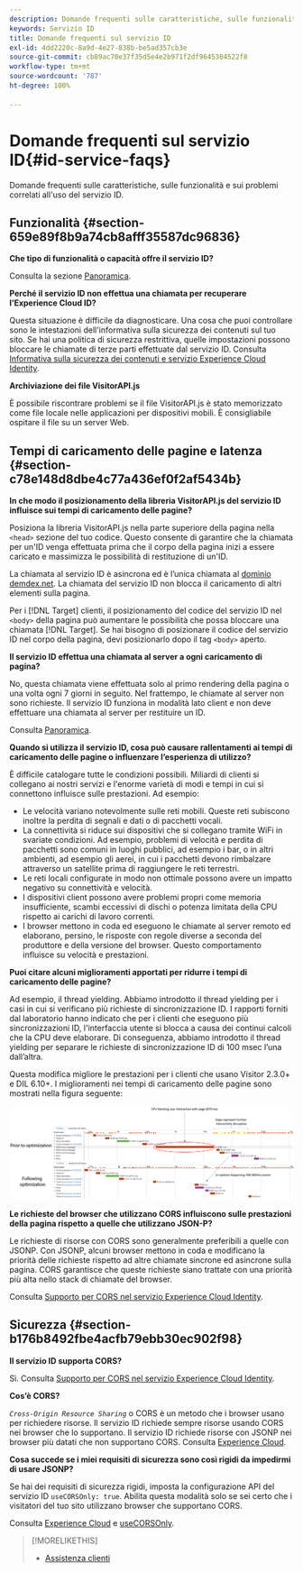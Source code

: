 ```yaml
---
description: Domande frequenti sulle caratteristiche, sulle funzionalità e sui problemi correlati all'uso del servizio ID.
keywords: Servizio ID
title: Domande frequenti sul servizio ID
exl-id: 4dd2220c-8a9d-4e27-838b-be5ad357cb3e
source-git-commit: cb89ac70e37f35d5e4e2b971f2df9645304522f8
workflow-type: tm+mt
source-wordcount: '787'
ht-degree: 100%

---
```


# Domande frequenti sul servizio ID{#id-service-faqs}

Domande frequenti sulle caratteristiche, sulle funzionalità e sui problemi correlati all&#39;uso del servizio ID.

## Funzionalità {#section-659e89f8b9a74cb8afff35587dc96836}

**Che tipo di funzionalità o capacità offre il servizio ID?**

Consulta la sezione [Panoramica](../introduction/overview.md).

**Perché il servizio ID non effettua una chiamata per recuperare l’Experience Cloud ID?**

Questa situazione è difficile da diagnosticare. Una cosa che puoi controllare sono le intestazioni dell&#39;informativa sulla sicurezza dei contenuti sul tuo sito. Se hai una politica di sicurezza restrittiva, quelle impostazioni possono bloccare le chiamate di terze parti effettuate dal servizio ID. Consulta [Informativa sulla sicurezza dei contenuti e servizio Experience Cloud Identity](../reference/csp.md#concept-968c423a7392479db0a0d821ae9783e3).

**Archiviazione dei file VisitorAPI.js**

È possibile riscontrare problemi se il file VisitorAPI.js è stato memorizzato come file locale nelle applicazioni per dispositivi mobili. È consigliabile ospitare il file su un server Web.

## Tempi di caricamento delle pagine e latenza {#section-c78e148d8dbe4c77a436ef0f2af5434b}

**In che modo il posizionamento della libreria VisitorAPI.js del servizio ID influisce sui tempi di caricamento delle pagine?**

Posiziona la libreria VisitorAPI.js nella parte superiore della pagina nella `<head>` sezione del tuo codice. Questo consente di garantire che la chiamata per un&#39;ID venga effettuata prima che il corpo della pagina inizi a essere caricato e massimizza le possibilità di restituzione di un&#39;ID.

La chiamata al servizio ID è asincrona ed è l’unica chiamata al [dominio demdex.net](https://experienceleague.adobe.com/docs/audience-manager/user-guide/reference/demdex-calls.html?lang=it). La chiamata del servizio ID non blocca il caricamento di altri elementi sulla pagina.

Per i [!DNL Target] clienti, il posizionamento del codice del servizio ID nel `<body>` della pagina può aumentare le possibilità che possa bloccare una chiamata [!DNL Target]. Se hai bisogno di posizionare il codice del servizio ID nel corpo della pagina, devi posizionarlo dopo il tag `<body>` aperto.

**Il servizio ID effettua una chiamata al server a ogni caricamento di pagina?**

No, questa chiamata viene effettuata solo al primo rendering della pagina o una volta ogni 7 giorni in seguito. Nel frattempo, le chiamate al server non sono richieste. Il servizio ID funziona in modalità lato client e non deve effettuare una chiamata al server per restituire un ID.

Consulta [Panoramica](../introduction/overview.md).

**Quando si utilizza il servizio ID, cosa può causare rallentamenti ai tempi di caricamento delle pagine o influenzare l’esperienza di utilizzo?**

È difficile catalogare tutte le condizioni possibili. Miliardi di clienti si collegano ai nostri servizi e l&#39;enorme varietà di modi e tempi in cui si connettono influisce sulle prestazioni. Ad esempio:

* Le velocità variano notevolmente sulle reti mobili. Queste reti subiscono inoltre la perdita di segnali e dati o di pacchetti vocali.
* La connettività si riduce sui dispositivi che si collegano tramite WiFi in svariate condizioni. Ad esempio, problemi di velocità e perdita di pacchetti sono comuni in luoghi pubblici, ad esempio i bar, o in altri ambienti, ad esempio gli aerei, in cui i pacchetti devono rimbalzare attraverso un satellite prima di raggiungere le reti terrestri.
* Le reti locali configurate in modo non ottimale possono avere un impatto negativo su connettività e velocità.
* I dispositivi client possono avere problemi propri come memoria insufficiente, scambi eccessivi di dischi o potenza limitata della CPU rispetto ai carichi di lavoro correnti.
* I browser mettono in coda ed eseguono le chiamate al server remoto ed elaborano, persino, le risposte con regole diverse a seconda del produttore e della versione del browser. Questo comportamento influisce su velocità e prestazioni.

**Puoi citare alcuni miglioramenti apportati per ridurre i tempi di caricamento delle pagine?**

Ad esempio, il thread yielding. Abbiamo introdotto il thread yielding per i casi in cui si verificano più richieste di sincronizzazione ID. I rapporti forniti dal laboratorio hanno indicato che per i clienti che eseguono più sincronizzazioni ID, l&#39;interfaccia utente si blocca a causa dei continui calcoli che la CPU deve elaborare. Di conseguenza, abbiamo introdotto il thread yielding per separare le richieste di sincronizzazione ID di 100 msec l’una dall’altra.

Questa modifica migliore le prestazioni per i clienti che usano Visitor 2.3.0+ e DIL 6.10+. I miglioramenti nei tempi di caricamento delle pagine sono mostrati nella figura seguente:

![](assets/id_sync_improvements_copy.png)

**Le richieste del browser che utilizzano CORS influiscono sulle prestazioni della pagina rispetto a quelle che utilizzano JSON-P?**

Le richieste di risorse con CORS sono generalmente preferibili a quelle con JSONP. Con JSONP, alcuni browser mettono in coda e modificano la priorità delle richieste rispetto ad altre chiamate sincrone ed asincrone sulla pagina. CORS garantisce che queste richieste siano trattate con una priorità più alta nello stack di chiamate del browser.

Consulta [Supporto per CORS nel servizio Experience Cloud Identity](../reference/cors.md#concept-6c280446990d46d88ba9da15d2dcc758).

## Sicurezza {#section-b176b8492fbe4acfb79ebb30ec902f98}

**Il servizio ID supporta CORS?**

Sì. Consulta [Supporto per CORS nel servizio Experience Cloud Identity](../reference/cors.md#concept-6c280446990d46d88ba9da15d2dcc758).

**Cos’è CORS?**

*`Cross-Origin Resource Sharing`* o CORS è un metodo che i browser usano per richiedere risorse. Il servizio ID richiede sempre risorse usando CORS nei browser che lo supportano. Il servizio ID richiede risorse con JSONP nei browser più datati che non supportano CORS. Consulta [Experience Cloud](../reference/cors.md#concept-6c280446990d46d88ba9da15d2dcc758).

**Cosa succede se i miei requisiti di sicurezza sono così rigidi da impedirmi di usare JSONP?**

Se hai dei requisiti di sicurezza rigidi, imposta la configurazione API del servizio ID `useCORSOnly: true`. Abilita questa modalità solo se sei certo che i visitatori del tuo sito utilizzano browser che supportano CORS.

Consulta [Experience Cloud](../reference/cors.md#concept-6c280446990d46d88ba9da15d2dcc758) e [useCORSOnly](../library/function-vars/use-cors-only.md#reference-8a9a143d838b48d6b23329b84b13e1fa).

>[!MORELIKETHIS]
>
>* [Assistenza clienti](https://helpx.adobe.com/it/marketing-cloud/contact-support.html)

